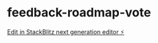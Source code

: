 # feedback-roadmap-vote

[Edit in StackBlitz next generation editor ⚡️](https://stackblitz.com/~/github.com/adam-trnka-one/feedback-roadmap-vote)